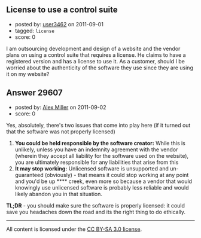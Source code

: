 ## License to use a control suite

- posted by: [user3462](https://stackexchange.com/users/-1/3462-user3462) on 2011-09-01
- tagged: `license`
- score: 0

I am outsourcing development and design of a website and the vendor plans on using a control suite that requires a license. He claims to have a registered version and has a license to use it. As a customer, should I be worried about the authenticity of the software they use since they are using it on my website?


## Answer 29607

- posted by: [Alex Miller](https://stackexchange.com/users/-1/8839-alex-miller) on 2011-09-02
- score: 0

Yes, absolutely, there's two issues that come into play here (if it turned out that the software was not properly licensed)

 1. **You could be held responsible by the software creator:**  While this is unlikely, unless you have an indemnity agreement with the vendor (wherein they accept all liability for the software used on the website), you are ultimately responsible for any liabilities that arise from this
 2. **It may stop working:** Unlicensed software is unsupported and un-guaranteed (obviously) - that means it could stop working at any point and you'd be up **** creek, even more so because a vendor that would knowingly use unlicensed software is probably less reliable and would likely abandon you in that situation.

**TL;DR** - you should make sure the software is properly licensed: it could save you headaches down the road and its the right thing to do ethically.



---

All content is licensed under the [CC BY-SA 3.0 license](https://creativecommons.org/licenses/by-sa/3.0/).
